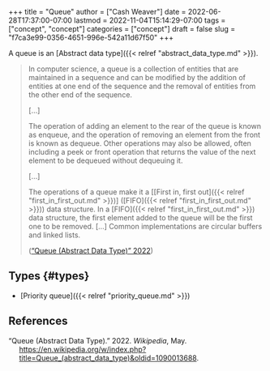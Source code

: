 +++
title = "Queue"
author = ["Cash Weaver"]
date = 2022-06-28T17:37:00-07:00
lastmod = 2022-11-04T15:14:29-07:00
tags = ["concept", "concept"]
categories = ["concept"]
draft = false
slug = "f7ca3e99-0356-4651-996e-542a11d67f50"
+++

A queue is an [Abstract data type]({{< relref "abstract_data_type.md" >}}).

> In computer science, a queue is a collection of entities that are maintained in a sequence and can be modified by the addition of entities at one end of the sequence and the removal of entities from the other end of the sequence.
>
> [...]
>
> The operation of adding an element to the rear of the queue is known as enqueue, and the operation of removing an element from the front is known as dequeue. Other operations may also be allowed, often including a peek or front operation that returns the value of the next element to be dequeued without dequeuing it.
>
> [...]
>
> The operations of a queue make it a [[First in, first out]({{< relref "first_in_first_out.md" >}})] ([FIFO]({{< relref "first_in_first_out.md" >}})) data structure. In a [FIFO]({{< relref "first_in_first_out.md" >}}) data structure, the first element added to the queue will be the first one to be removed. [...] Common implementations are circular buffers and linked lists.
>
> (<a href="#citeproc_bib_item_1">“Queue (Abstract Data Type)” 2022</a>)


## Types {#types}

-   [Priority queue]({{< relref "priority_queue.md" >}})

## References

<style>.csl-entry{text-indent: -1.5em; margin-left: 1.5em;}</style><div class="csl-bib-body">
  <div class="csl-entry"><a id="citeproc_bib_item_1"></a>“Queue (Abstract Data Type).” 2022. <i>Wikipedia</i>, May. <a href="https://en.wikipedia.org/w/index.php?title=Queue_(abstract_data_type)&oldid=1090013688">https://en.wikipedia.org/w/index.php?title=Queue_(abstract_data_type)&#38;oldid=1090013688</a>.</div>
</div>
